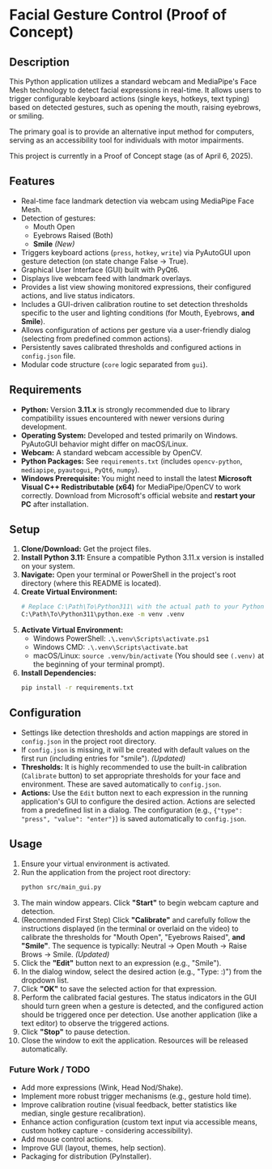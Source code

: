 # Facial Gesture Control (Proof of Concept)

## Description

This Python application utilizes a standard webcam and MediaPipe's Face Mesh technology to detect facial expressions in real-time. It allows users to trigger configurable keyboard actions (single keys, hotkeys, text typing) based on detected gestures, such as opening the mouth, raising eyebrows, or smiling.

The primary goal is to provide an alternative input method for computers, serving as an accessibility tool for individuals with motor impairments.

This project is currently in a Proof of Concept stage (as of April 6, 2025).

## Features

* Real-time face landmark detection via webcam using MediaPipe Face Mesh.
* Detection of gestures:
    * Mouth Open
    * Eyebrows Raised (Both)
    * **Smile** *(New)*
* Triggers keyboard actions (`press`, `hotkey`, `write`) via PyAutoGUI upon gesture detection (on state change False -> True).
* Graphical User Interface (GUI) built with PyQt6.
* Displays live webcam feed with landmark overlays.
* Provides a list view showing monitored expressions, their configured actions, and live status indicators.
* Includes a GUI-driven calibration routine to set detection thresholds specific to the user and lighting conditions (for Mouth, Eyebrows, **and Smile**).
* Allows configuration of actions per gesture via a user-friendly dialog (selecting from predefined common actions).
* Persistently saves calibrated thresholds and configured actions in `config.json` file.
* Modular code structure (`core` logic separated from `gui`).

## Requirements

* **Python:** Version **3.11.x** is strongly recommended due to library compatibility issues encountered with newer versions during development.
* **Operating System:** Developed and tested primarily on Windows. PyAutoGUI behavior might differ on macOS/Linux.
* **Webcam:** A standard webcam accessible by OpenCV.
* **Python Packages:** See `requirements.txt` (includes `opencv-python`, `mediapipe`, `pyautogui`, `PyQt6`, `numpy`).
* **Windows Prerequisite:** You might need to install the latest **Microsoft Visual C++ Redistributable (x64)** for MediaPipe/OpenCV to work correctly. Download from Microsoft's official website and **restart your PC** after installation.

## Setup

1.  **Clone/Download:** Get the project files.
2.  **Install Python 3.11:** Ensure a compatible Python 3.11.x version is installed on your system.
3.  **Navigate:** Open your terminal or PowerShell in the project's root directory (where this README is located).
4.  **Create Virtual Environment:**
    ```bash
    # Replace C:\Path\To\Python311\ with the actual path to your Python 3.11 executable
    C:\Path\To\Python311\python.exe -m venv .venv
    ```
5.  **Activate Virtual Environment:**
    * Windows PowerShell: `.\.venv\Scripts\activate.ps1`
    * Windows CMD: `.\.venv\Scripts\activate.bat`
    * macOS/Linux: `source .venv/bin/activate`
    (You should see `(.venv)` at the beginning of your terminal prompt).
6.  **Install Dependencies:**
    ```bash
    pip install -r requirements.txt
    ```

## Configuration

* Settings like detection thresholds and action mappings are stored in `config.json` in the project root directory.
* If `config.json` is missing, it will be created with default values on the first run (including entries for "smile"). *(Updated)*
* **Thresholds:** It is highly recommended to use the built-in calibration (`Calibrate` button) to set appropriate thresholds for your face and environment. These are saved automatically to `config.json`.
* **Actions:** Use the `Edit` button next to each expression in the running application's GUI to configure the desired action. Actions are selected from a predefined list in a dialog. The configuration (e.g., `{"type": "press", "value": "enter"}`) is saved automatically to `config.json`.

## Usage

1.  Ensure your virtual environment is activated.
2.  Run the application from the project root directory:
    ```bash
    python src/main_gui.py
    ```
3.  The main window appears. Click **"Start"** to begin webcam capture and detection.
4.  (Recommended First Step) Click **"Calibrate"** and carefully follow the instructions displayed (in the terminal or overlaid on the video) to calibrate the thresholds for "Mouth Open", "Eyebrows Raised", **and "Smile"**. The sequence is typically: Neutral -> Open Mouth -> Raise Brows -> Smile. *(Updated)*
5.  Click the **"Edit"** button next to an expression (e.g., "Smile").
6.  In the dialog window, select the desired action (e.g., "Type: :)") from the dropdown list.
7.  Click **"OK"** to save the selected action for that expression.
8.  Perform the calibrated facial gestures. The status indicators in the GUI should turn green when a gesture is detected, and the configured action should be triggered once per detection. Use another application (like a text editor) to observe the triggered actions.
9.  Click **"Stop"** to pause detection.
10. Close the window to exit the application. Resources will be released automatically.

### Future Work / TODO

* Add more expressions (Wink, Head Nod/Shake).
* Implement more robust trigger mechanisms (e.g., gesture hold time).
* Improve calibration routine (visual feedback, better statistics like median, single gesture recalibration).
* Enhance action configuration (custom text input via accessible means, custom hotkey capture - considering accessibility).
* Add mouse control actions.
* Improve GUI (layout, themes, help section).
* Packaging for distribution (PyInstaller).